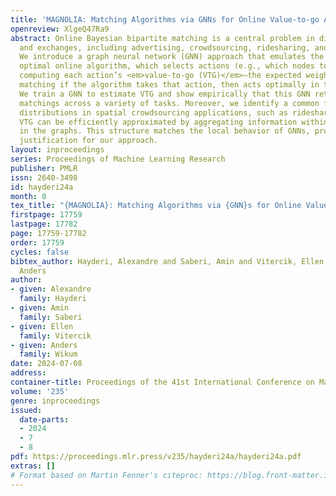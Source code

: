 ```yaml
---
title: 'MAGNOLIA: Matching Algorithms via GNNs for Online Value-to-go Approximation'
openreview: XlgeQ47Ra9
abstract: Online Bayesian bipartite matching is a central problem in digital marketplaces
  and exchanges, including advertising, crowdsourcing, ridesharing, and kidney exchange.
  We introduce a graph neural network (GNN) approach that emulates the problem’s combinatorially-complex
  optimal online algorithm, which selects actions (e.g., which nodes to match) by
  computing each action’s <em>value-to-go (VTG)</em>—the expected weight of the final
  matching if the algorithm takes that action, then acts optimally in the future.
  We train a GNN to estimate VTG and show empirically that this GNN returns high-weight
  matchings across a variety of tasks. Moreover, we identify a common family of graph
  distributions in spatial crowdsourcing applications, such as rideshare, under which
  VTG can be efficiently approximated by aggregating information within local neighborhoods
  in the graphs. This structure matches the local behavior of GNNs, providing theoretical
  justification for our approach.
layout: inproceedings
series: Proceedings of Machine Learning Research
publisher: PMLR
issn: 2640-3498
id: hayderi24a
month: 0
tex_title: "{MAGNOLIA}: Matching Algorithms via {GNN}s for Online Value-to-go Approximation"
firstpage: 17759
lastpage: 17782
page: 17759-17782
order: 17759
cycles: false
bibtex_author: Hayderi, Alexandre and Saberi, Amin and Vitercik, Ellen and Wikum,
  Anders
author:
- given: Alexandre
  family: Hayderi
- given: Amin
  family: Saberi
- given: Ellen
  family: Vitercik
- given: Anders
  family: Wikum
date: 2024-07-08
address:
container-title: Proceedings of the 41st International Conference on Machine Learning
volume: '235'
genre: inproceedings
issued:
  date-parts:
  - 2024
  - 7
  - 8
pdf: https://proceedings.mlr.press/v235/hayderi24a/hayderi24a.pdf
extras: []
# Format based on Martin Fenner's citeproc: https://blog.front-matter.io/posts/citeproc-yaml-for-bibliographies/
---
```

